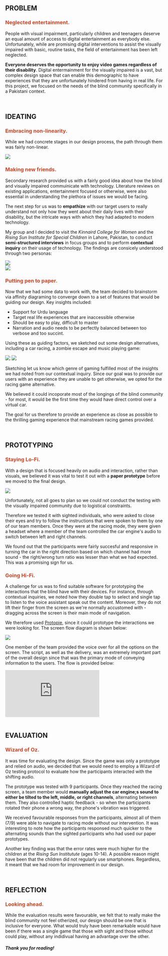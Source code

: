 <h2 class="sub-heading"> PROBLEM </h2>
<h3 style="color:#D54323;"> Neglected entertainment. </h3>

People with visual impairment, particularly children and teenagers deserve an equal amount of access to digital entertainment as everybody else. Unfortunately, while are promising digital interventions to assist the visually impaired with basic, routine tasks, the field of entertainment has been left neglected.

**Everyone deserves the opportunity to enjoy video games regardless of their disability**. Digital entermainment for the visually impaired is a vast, but complex design space that can enable this demographic to have experiences that they are unfortunately hindered from having in real life. For this project, we focused on the needs of the blind community specifically in a Pakistani context.

<br>

<h2 class="sub-heading"> IDEATING </h2>
<h3 style="color:#D54323;">Embracing non-linearity.</h3>

While we had concrete stages in our design process, the path through them was fairly non-linear.

<div class="flex justify-center w-full">
<img class="w-full" src="/info/works/blind-wheels/blind-wheels-process.svg" />
</div>

<h3 style="color:#D54323;">Making new friends.</h3>

Secondary research provided us with a fairly good idea about how the blind and visually impaired commuinicate with technology. Literature reviews on existing applications, entertainment focused or otherwise, were also essential in understanding the plethora of issues we would be facing.

The next step for us was to **empathize** with our target users to really understand not only how they went about their daily lives with their disability, but the intricate ways with which they had adapted to modern technology.

My group and I decided to visit the _Kinnaird College for Women_ and the _Rising Sun Institute for Special Children_ in Lahore, Pakistan, to conduct **semi-structured interviews** in focus groups and to perform **contextual inquiry** on their usage of technology. The findings are consicely understood through two personas:

<div class="flex justify-center w-full">
<img class="w-full" src="/info/works/blind-wheels/persona-1.svg" />
</div>
<div class="flex justify-center w-full">
<img class="w-full" src="/info/works/blind-wheels/persona-2.svg" />
</div>

<h3 style="color:#D54323;">Putting pen to paper.</h3>

Now that we had some data to work with, the team decided to brainstorm via affinity diagraming to converge down to a set of features that would be guiding our design. Key insights included:

- Support for Urdu language
- Target real life experiences that are inaccessible otherwise
- Should be easy to play, difficult to master
- Narration and audio needs to be perfectly balanced between too verbose and too succint.

Using these as guiding factors, we sketched out some design alternatives, including a car racing, a zombie escape and music playing game:

<div class="flex flex-col lg:flex-row justify-center w-full">
<img class="w-4/5" src="/info/works/blind-wheels/sketches.jpeg" />
<img class="w-4/5" src="/info/works/blind-wheels/sketches2.jpeg" />
</div>

Sketching let us know which genre of gaming fulfilled most of the insights we had noted from our contextual inquiry. Since our goal was to provide our users with an experience they are unable to get otherwise, we opted for the racing game alternative.

We believed it could incoporate most of the longings of the blind community - for most, it would be the first time they would have direct control over a virtual car.

The goal for us therefore to provide an experience as close as possible to the thrilling gaming experience that mainstream racing games provided.

<br>

<h2 class="sub-heading"> PROTOTYPING </h2>
<h3 style="color:#D54323;">Staying Lo-Fi.</h3>

With a design that is focused heavily on audio and interaction, rather than visuals, we believed it was vital to test it out with a **paper prototype** before we moved to the final design.

<div class="flex flex-col lg:flex-row justify-center w-full">
<img class="w-full" src="/info/works/blind-wheels/paper-prototype.png" />
</div>

Unfortunately, not all goes to plan so we could not conduct the testing with the visually impaired community due to logistical constraints.

Therefore we tested it with sighted individuals, who were asked to close their eyes and try to follow the instructions that were spoken to them by one of our team members. Once they were at the racing mode, they were given a headset where a member of the team controlled the car engine's audio to switch between left and right channels.

We found out that the participants were fairly succesful and responsive in turning the car in the right direction based on which channel had more sound - the right/wrong turn ratio was lesser than what we had expected. This was a promising sign for us.

<h3 style="color:#D54323;">Going Hi-Fi.</h3>

A challenge for us was to find suitable software for prototyping the interactions that the blind have with their devices. For instance, through contextual inquiries, we noted how they double tap to select and single tap to listen to the voice assistant speak out the content. Moreover, they do not lift their finger from the screen as we're normally accustomed with - dragging across the screen is their main mode of navigation.

We therefore used [Protopie](https://www.protopie.io/), since it could prototype the interactions we were looking for. The screen flow diagram is shown below:

<div class="flex flex-col lg:flex-row justify-center w-full">
<img class="w-full" src="/info/works/blind-wheels/hi-fi.svg" />
</div>

One member of the team provided the voice over for all the options on the screen. The script, as well as the delivery, was an extremely important part of the overall design since that was the primary mode of conveying information to the users. The flow is provided below:

<div class="flex justify-center">
<iframe class="w-4/5 h-96" src="https://www.youtube.com/embed/VRpYA34ZFPY?start=4" title="YouTube video player" frameborder="0" allow="accelerometer; autoplay; clipboard-write; encrypted-media; gyroscope; picture-in-picture" allowfullscreen></iframe>
</div>

<br>

<h2 class="sub-heading"> EVALUATION </h2>
<h3 style="color:#D54323;">Wizard of Oz.</h3>

It was time for evaluating the design. Since the game was only a prototype and relied on audio, we decided that we would need to employ a Wizard of Oz testing protocol to evaluate how the participants interacted with the shifting audio.

The prototype was tested with 9 participants. Once they reached the racing screen, a team member would **manually adjust the car engine;s sound to either be tilted to the left, middle, or right channels**, alternating between them. They also controlled haptic feedback - so when the participants rotated their phone a wrong way, the phone's vibration was triggered.

We received favourable responses from the participants, almost all of them (7/9) were able to navigate to racing mode without our intervention. It was interesting to note how the participants responsed much quicker to the alternating sounds than the sighted participants who had used our paper prototypes.

Another key finding was that the error rates were much higher for the children at the _Rising Sun Institutute_ (ages 10-14). A possible reason might have been that the children did not regularly use smartphones. Regardless, it meant that we had room for improvement in our design.

<br>

<h2 class="sub-heading"> REFLECTION </h2>
<h3 style="color:#D54323;">Looking ahead.</h3>

While the evaluation results were favourable, we felt that to really make the blind community not feel otherized, our design should be one that is inclusive for everyone. What would truly have been remarkable would have been if there was a single game that those with sight and those without could play, without any indidivual having an advantage over the other.

<h5 class="flex justify-center"> Thank you for reading! </h5>
